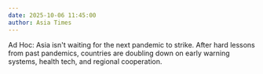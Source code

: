 ```yaml
---
date: 2025-10-06 11:45:00
author: Asia Times
---
```


Ad Hoc: Asia isn't waiting for the next pandemic to strike. After hard lessons from past pandemics, countries are doubling down on early warning systems, health tech, and regional cooperation.